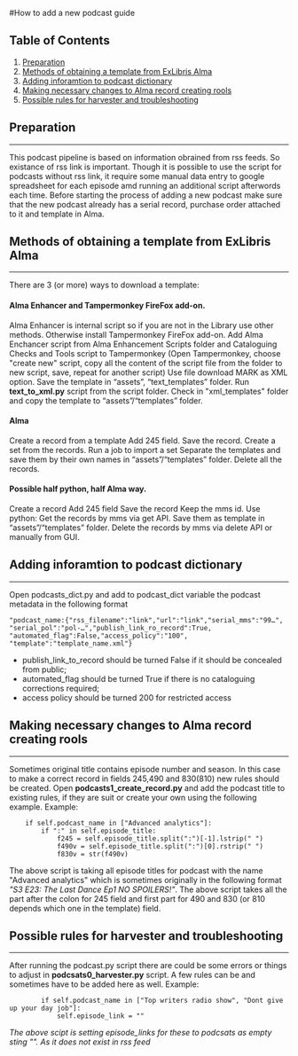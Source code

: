 
#How to add a new podcast guide

## Table of Contents
1. [Preparation](#preparation)
2. [Methods of obtaining a template from ExLibris Alma](#methods-of-obtaining-a-template-from-exLibris-alma)
3. [Adding inforamtion to podcast dictionary](#adding-inforamtion-to-podcast-dictionary)
4. [Making necessary changes to Alma record creating rools](#making-necessary-changes-to-alma-record-creating-rools)
5. [Possible rules for harvester and troubleshooting](#possible-rules-for-harvester-and-troubleshooting)

## Preparation
***
This podcast pipeline is based on information obrained from rss feeds. So existance of rss link is important. Though it is possible to use the script for podcasts without rss link, it require some manual data entry to google spreadsheet for each episode amd running an additional script afterwords each time.
Before starting the process of adding a new podcast make sure that the new podcast already has a serial record, purchase order attached to it and template in Alma.
## Methods of obtaining a template from ExLibris Alma
***
There are 3 (or more) ways to download a template:
#### Alma Enhancer and Tampermonkey FireFox add-on. 
Alma Enhancer is internal script so if you are  not in the Library use other methods.
Otherwise install Tampermonkey FireFox add-on.
Add Alma Enchancer script from Alma Enhancement Scripts folder and Cataloguing Checks and Tools script to Tampermonkey (Open Tampermonkey, choose "create new" script,  copy all the content of the script file from the folder to new script, save, repeat for another script)
Use file download MARK as XML option.
Save the template in “assets”, “text_templates” folder. 
Run   **text_to_xml.py** script from the script folder.
Check  in "xml_templates" folder and copy the template to “assets”/“templates” folder.
#### Alma 
Create a record from a template
Add 245 field.
Save the record.
Create a set from the records.
Run a job to import a set
Separate the templates and save them by their own names in “assets”/“templates” folder.
Delete all the records.
#### Possible half python, half Alma  way.
Create a record
Add 245 field
Save the record
Keep the mms id.
Use python:
Get the records by mms via get API.
Save them as template in “assets”/“templates” folder.
Delete the records by mms via delete API or manually from GUI.

## Adding inforamtion to podcast dictionary
***
Open podcasts_dict.py  and add to podcast_dict variable the podcast metadata in the following format
```
"podcast_name:{"rss_filename":"link","url":"link","serial_mms":"99…", "serial_pol":"pol-…","publish_link_ro_record":True, "automated_flag":False,"access_policy":"100", "template":"template_name.xml"}
```
* publish_link_to_record  should be turned False  if it should be concealed from public;
* automated_flag should be turned True if there is no cataloguing corrections required;
* access policy should be turned 200 for restricted access

## Making necessary changes to Alma record creating rools
***
Sometimes original title contains episode number and season. In this case to make a correct record in fields 245,490 and 830(810) new rules should be created.
Open **podcasts1_create_record.py** and add the podcast title to existing rules, if they are suit or create your own using the following example.
Example:
```
	if self.podcast_name in ["Advanced analytics"]:
		if ":" in self.episode_title:
			f245 = self.episode_title.split(":")[-1].lstrip(" ")
			f490v = self.episode_title.split(":")[0].rstrip(" ")
			f830v = str(f490v)
```
The above script is taking all episode titles for podcast with the name "Advanced analytics" which is sometimes originally in the following format
_"S3 E23: The Last Dance Ep1 NO SPOILERS!"_. The above script takes all the part after the colon for 245 field and first part for 490 and 830 (or 810 depends which one in the template) field.

## Possible rules for harvester and troubleshooting
***
After running the podcast.py script there are could be some errors or things to adjust in **podcsats0_harvester.py** script. 
A few rules can be and sometimes have to be added here as well.
Example:
```
		if self.podcast_name in ["Top writers radio show", "Dont give up your day job"]:
			self.episode_link = ""
```
*The above scipt is setting episode_links for these to podcsats as empty sting "". As it does not exist in rss feed*
